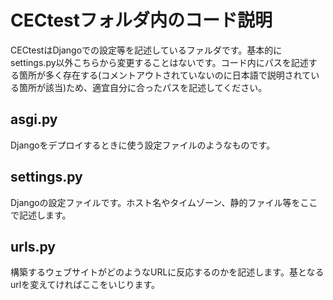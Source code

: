 # CECtestフォルダ内のコード説明
CECtestはDjangoでの設定等を記述しているファルダです。基本的にsettings.py以外こちらから変更することはないです。コード内にパスを記述する箇所が多く存在する(コメントアウトされていないのに日本語で説明されている箇所が該当)ため、適宜自分に合ったパスを記述してください。

## asgi.py
Djangoをデプロイするときに使う設定ファイルのようなものです。

## settings.py
Djangoの設定ファイルです。ホスト名やタイムゾーン、静的ファイル等をここで記述します。

## urls.py 
構築するウェブサイトがどのようなURLに反応するのかを記述します。基となるurlを変えてければここをいじります。

